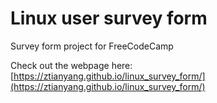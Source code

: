 # Linux user survey form

Survey form project for FreeCodeCamp

Check out the webpage here: [https://ztianyang.github.io/linux_survey_form/](https://ztianyang.github.io/linux_survey_form/)